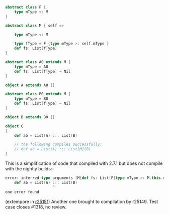 ```scala
abstract class F {
    type mType <: M
}

abstract class M { self =>

    type mType <: M

    type fType = F {type mType >: self.mType }
    def fs: List[fType]
}

abstract class A0 extends M {
    type mType = A0
    def fs: List[fType] = Nil
}

object A extends A0 {}

abstract class B0 extends M {
    type mType = B0
    def fs: List[fType] = Nil 
}

object B extends B0 {}

object C
{
    def ab = List(A) ::: List(B)

    // the following compiles successfully:
    // def ab = List(A) ::: List[M](B)
}
```

This is a simplification of code that compiled with 2.7.1 but does not compile with the nightly builds:-

```scala
error: inferred type arguments [M{def fs: List[F{type mType >: M.this.mType}]; type mType >: Null <: M{type mType >: B0 with A0 <: M}}] do not conform to method :::'s type parameter bounds [B >: object B]
    def ab = List(A) ::: List(B)
                     ^
one error found
```
(extempore in [r25151](https://codereview.scala-lang.org/fisheye/changelog/scala-svn?cs=25151)) Another one brought to compilation by r25149.  Test case closes #1318, no review.
